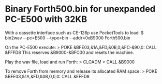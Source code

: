 # Binary Forth500.bin for unexpanded PC-E500 with 32KB

With a cassette interface such as CE-126p use PocketTools to load:
    $ bin2wav --pc=E500 --type=bin --addr=0xB9000 Forth500.bin

On the PC-E500 execute:
    > POKE &BFE03,&1A,&FD,&0B,0,&FC-&90,0: CALL &FFFD8
This reserves &B9000-&BFC00 and resets the machine.

Play the wav file, load and run Forth:
    > CLOADM
    > CALL &B9000

To remove Forth from memory and release its allocated RAM space:
    > POKE &BFE03,&1A,&FD,&0B,0,0,0: CALL &FFFD8


